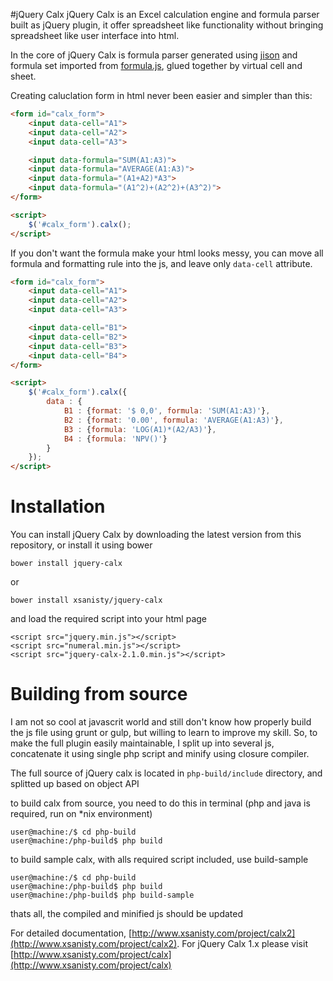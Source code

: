 #jQuery Calx
jQuery Calx is an Excel calculation engine and formula parser built as jQuery plugin, it offer
spreadsheet like functionality without bringing spreadsheet like user interface into html.

In the core of jQuery Calx is formula parser generated using [jison](https://github.com/zaach/jison)
and formula set imported from [formula.js](https://github.com/sutoiku/formula.js), glued together by
virtual cell and sheet.

Creating caluclation form in html never been easier and simpler than this:

```html
<form id="calx_form">
    <input data-cell="A1">
    <input data-cell="A2">
    <input data-cell="A3">

    <input data-formula="SUM(A1:A3)">
    <input data-formula="AVERAGE(A1:A3)">
    <input data-formula="(A1+A2)*A3">
    <input data-formula="(A1^2)+(A2^2)+(A3^2)">
</form>

<script>
    $('#calx_form').calx();
</script>
```

If you don't want the formula make your html looks messy, you can move all formula and formatting rule
into the js, and leave only `data-cell` attribute.

```html
<form id="calx_form">
    <input data-cell="A1">
    <input data-cell="A2">
    <input data-cell="A3">

    <input data-cell="B1">
    <input data-cell="B2">
    <input data-cell="B3">
    <input data-cell="B4">
</form>

<script>
    $('#calx_form').calx({
        data : {
            B1 : {format: '$ 0,0', formula: 'SUM(A1:A3)'},
            B2 : {format: '0.00', formula: 'AVERAGE(A1:A3)'},
            B3 : {formula: 'LOG(A1)*(A2/A3)'},
            B4 : {formula: 'NPV()'}
        }
    });
</script>
```

# Installation

You can install jQuery Calx by downloading the latest version from this repository, or install it using bower

```
bower install jquery-calx
```

or

```
bower install xsanisty/jquery-calx
```

and load the required script into your html page

```
<script src="jquery.min.js"></script>
<script src="numeral.min.js"></script>
<script src="jquery-calx-2.1.0.min.js"></script>
```

# Building from source

I am not so cool at javascrit world and still don't know how properly build the js file using grunt or gulp,
but willing to learn to improve my skill.
So, to make the full plugin easily maintainable, I split up into several js, concatenate it using single
php script and minify using closure compiler.

The full source of jQuery calx is located in `php-build/include` directory, and splitted up based on object API

to build calx from source, you need to do this in terminal
(php and java is required, run on *nix environment)

```
user@machine:/$ cd php-build
user@machine:/php-build$ php build

```

to build sample calx, with alls required script included, use build-sample

```
user@machine:/$ cd php-build
user@machine:/php-build$ php build
user@machine:/php-build$ php build-sample

```

thats all, the compiled and minified js should be updated

For detailed documentation, [http://www.xsanisty.com/project/calx2](http://www.xsanisty.com/project/calx2).
For jQuery Calx 1.x please visit [http://www.xsanisty.com/project/calx](http://www.xsanisty.com/project/calx)
